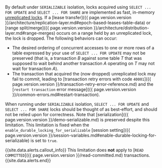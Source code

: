 By default under `SERIALIZABLE` isolation, locks acquired using `SELECT ... FOR UPDATE` and `SELECT ... FOR SHARE` are implemented as fast, in-memory [unreplicated locks](architecture/transaction-layer.html#unreplicated-locks). If a [lease transfer]({{ page.version.version }}/architecture/replication-layer.md#epoch-based-leases-table-data) or [range split/merge]({{ page.version.version }}/architecture/distribution-layer.md#range-merges) occurs on a range held by an unreplicated lock, the lock is dropped. The following behaviors can occur:

- The desired ordering of concurrent accesses to one or more rows of a table expressed by your use of `SELECT ... FOR UPDATE` may not be preserved (that is, a transaction _B_ against some table _T_ that was supposed to wait behind another transaction _A_ operating on _T_ may not wait for transaction _A_).
- The transaction that acquired the (now dropped) unreplicated lock may fail to commit, leading to [transaction retry errors with code `40001`]({{ page.version.version }}/transaction-retry-error-reference.md) and the [`restart transaction` error message]({{ page.version.version }}/common-errors.md#restart-transaction).

When running under `SERIALIZABLE` isolation, `SELECT ... FOR UPDATE` and `SELECT ... FOR SHARE` locks should be thought of as best-effort, and should not be relied upon for correctness. Note that [serialization]({{ page.version.version }}/demo-serializable.md) is preserved despite this limitation. This limitation is fixed when the `enable_durable_locking_for_serializable` [session setting]({{ page.version.version }}/session-variables.md#enable-durable-locking-for-serializable) is set to `true`.

{{site.data.alerts.callout_info}}
This limitation does **not** apply to [`READ COMMITTED`]({{ page.version.version }}/read-committed.md) transactions.
{{site.data.alerts.end}}